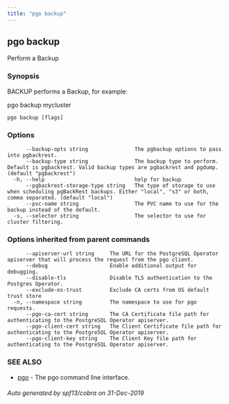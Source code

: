 ```yaml
---
title: "pgo backup"
---
```

## pgo backup

Perform a Backup

### Synopsis

BACKUP performs a Backup, for example:

  pgo backup mycluster

```
pgo backup [flags]
```

### Options

```
      --backup-opts string               The pgbackup options to pass into pgbackrest.
      --backup-type string               The backup type to perform. Default is pgbackrest. Valid backup types are pgbackrest and pgdump. (default "pgbackrest")
  -h, --help                             help for backup
      --pgbackrest-storage-type string   The type of storage to use when scheduling pgBackRest backups. Either "local", "s3" or both, comma separated. (default "local")
      --pvc-name string                  The PVC name to use for the backup instead of the default.
  -s, --selector string                  The selector to use for cluster filtering.
```

### Options inherited from parent commands

```
      --apiserver-url string     The URL for the PostgreSQL Operator apiserver that will process the request from the pgo client.
      --debug                    Enable additional output for debugging.
      --disable-tls              Disable TLS authentication to the Postgres Operator.
      --exclude-os-trust         Exclude CA certs from OS default trust store
  -n, --namespace string         The namespace to use for pgo requests.
      --pgo-ca-cert string       The CA Certificate file path for authenticating to the PostgreSQL Operator apiserver.
      --pgo-client-cert string   The Client Certificate file path for authenticating to the PostgreSQL Operator apiserver.
      --pgo-client-key string    The Client Key file path for authenticating to the PostgreSQL Operator apiserver.
```

### SEE ALSO

* [pgo](/pgo-client/reference/pgo/)	 - The pgo command line interface.

###### Auto generated by spf13/cobra on 31-Dec-2019
